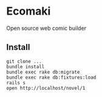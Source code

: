 # Ecomaki
Open source web comic builder

## Install

```
git clone ...
bundle install
bundle exec rake db:migrate
bundle exec rake db:fixtures:load
rails s
open http://localhost/novel/1
```
